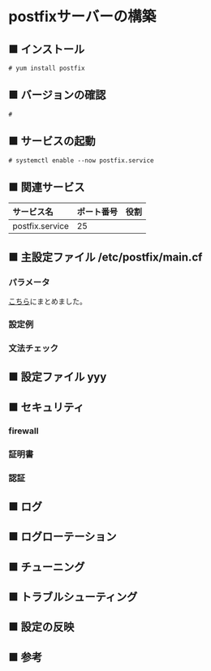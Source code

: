 # postfixサーバーの構築
## ■ インストール
```
# yum install postfix
```
## ■ バージョンの確認
```
# 
```
## ■ サービスの起動
```
# systemctl enable --now postfix.service
```
## ■ 関連サービス
|サービス名|ポート番号|役割|
|:---|:---|:---|
|postfix.service|25||

## ■ 主設定ファイル /etc/postfix/main.cf
### パラメータ
[こちら]()にまとめました。
### 設定例
### 文法チェック
## ■ 設定ファイル yyy
## ■ セキュリティ
### firewall
### 証明書
### 認証
## ■ ログ
## ■ ログローテーション
## ■ チューニング
## ■ トラブルシューティング
## ■ 設定の反映
## ■ 参考

